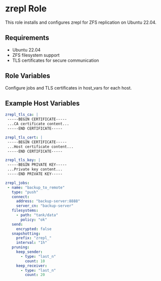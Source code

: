 # zrepl Role

 This role installs and configures zrepl for ZFS replication on Ubuntu 22.04.

 ## Requirements

 - Ubuntu 22.04
- ZFS filesystem support
- TLS certificates for secure communication

 ## Role Variables

 Configure jobs and TLS certificates in host_vars for each host.

 ## Example Host Variables

 ```yaml
zrepl_tls_ca: |
  -----BEGIN CERTIFICATE-----
  ...CA certificate content...
  -----END CERTIFICATE-----

 zrepl_tls_cert: |
  -----BEGIN CERTIFICATE-----
  ...Host certificate content...
  -----END CERTIFICATE-----

 zrepl_tls_key: |
  -----BEGIN PRIVATE KEY-----
  ...Private key content...
  -----END PRIVATE KEY-----

 zrepl_jobs:
  - name: "backup_to_remote"
    type: "push"
    connect:
      address: "backup-server:8888"
      server_cn: "backup-server"
    filesystems:
      - path: "tank/data"
        policy: "ok"
    send:
      encrypted: false
    snapshotting:
      prefix: "zrepl_"
      interval: "1h"
    pruning:
      keep_sender:
        - type: "last_n"
          count: 10
      keep_receiver:
        - type: "last_n"
          count: 20
```

